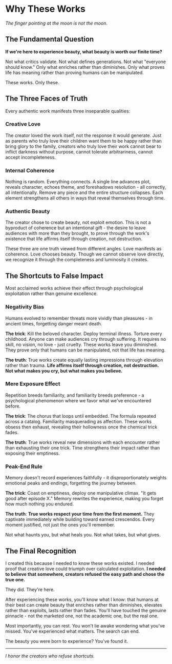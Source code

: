 # Why These Works

_The finger pointing at the moon is not the moon._

## The Fundamental Question

**If we're here to experience beauty, what beauty is worth our finite time?**

Not what critics validate. Not what defines generations. Not what "everyone should know." Only what enriches rather than diminishes. Only what proves life has meaning rather than proving humans can be manipulated.

These works. Only these.

## The Three Faces of Truth

Every authentic work manifests three inseparable qualities:

### Creative Love

The creator loved the work itself, not the response it would generate. Just as parents who truly love their children want them to be happy rather than bring glory to the family, creators who truly love their work cannot bear to inflict darkness without purpose, cannot tolerate arbitrariness, cannot accept incompleteness.

### Internal Coherence

Nothing is random. Everything connects. A single line advances plot, reveals character, echoes theme, and foreshadows resolution - all correctly, all intentionally. Remove any piece and the entire structure collapses. Each element strengthens all others in ways that reveal themselves through time.

### Authentic Beauty

The creator chose to create beauty, not exploit emotion. This is not a byproduct of coherence but an intentional gift - the desire to leave audiences with more than they brought, to prove through the work's existence that life affirms itself through creation, not destruction.

These three are one truth viewed from different angles. Love manifests as coherence. Love chooses beauty. Though we cannot observe love directly, we recognize it through the completeness and luminosity it creates.

## The Shortcuts to False Impact

Most acclaimed works achieve their effect through psychological exploitation rather than genuine excellence.

### Negativity Bias

Humans evolved to remember threats more vividly than pleasures - in ancient times, forgetting danger meant death.

**The trick**: Kill the beloved character. Deploy terminal illness. Torture every childhood. Anyone can make audiences cry through suffering. It requires no skill, no vision, no love - just cruelty. These works leave you diminished. They prove only that humans can be manipulated, not that life has meaning.

**The truth**: True works create equally lasting impressions through elevation rather than trauma. **Life affirms itself through creation, not destruction.** **Not what makes you cry, but what makes you believe.**

### Mere Exposure Effect

Repetition breeds familiarity, and familiarity breeds preference - a psychological phenomenon where we favor what we've encountered before.

**The trick**: The chorus that loops until embedded. The formula repeated across a catalog. Familiarity masquerading as affection. These works obsess then exhaust, revealing their hollowness once the chemical trick fades.

**The truth**: True works reveal new dimensions with each encounter rather than exhausting their one trick. Time strengthens their impact rather than exposing their emptiness.

### Peak-End Rule

Memory doesn't record experiences faithfully - it disproportionately weights emotional peaks and endings, forgetting the journey between.

**The trick**: Coast on emptiness, deploy one manipulative climax. "It gets good after episode X." Memory rewrites the experience, making you forget how much nothing you endured.

**The truth**: **True works respect your time from the first moment.** They captivate immediately while building toward earned crescendos. Every moment justified, not just the ones you'll remember.

Not what haunts you, but what heals you. Not what takes, but what gives.

## The Final Recognition

I created this because I needed to know these works existed. I needed proof that creative love could triumph over calculated exploitation. **I needed to believe that somewhere, creators refused the easy path and chose the true one.**

They did. They're here.

After experiencing these works, you'll know what I know: that humans at their best can create beauty that enriches rather than diminishes, elevates rather than exploits, lasts rather than fades. You'll have touched the genuine pinnacle - not the marketed one, not the academic one, but the real one.

Most importantly, you can rest. You won't lie awake wondering what you've missed. You've experienced what matters. The search can end.

The beauty you were born to experience? You've found it.

---

_I honor the creators who refuse shortcuts._
